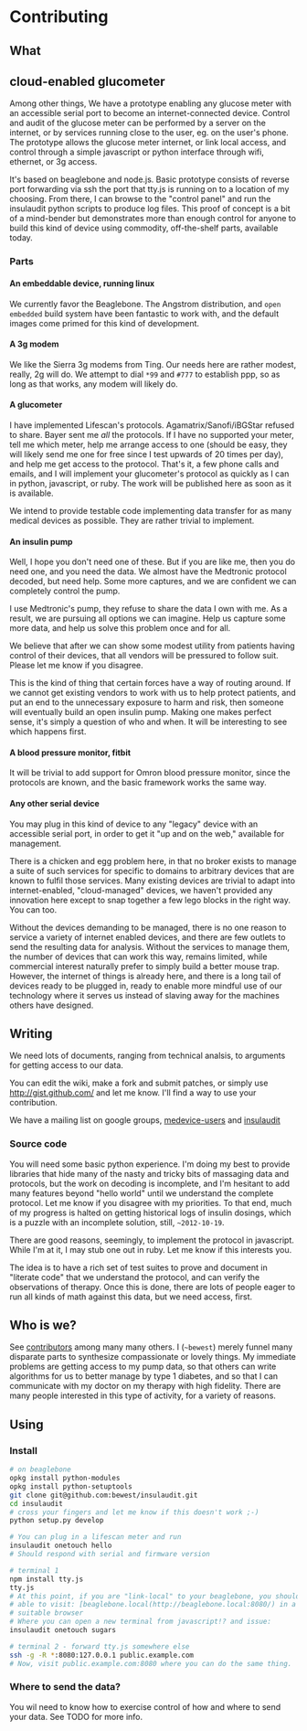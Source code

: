 
# Contributing

## What

## cloud-enabled glucometer

Among other things,
We have a prototype enabling any glucose meter with an accessible serial port
to become an internet-connected device.  Control and audit of the glucose
meter can be performed by a server on the internet, or by services running
close to the user, eg. on the user's phone.  The prototype allows the glucose
meter internet, or link local access, and control through a simple javascript
or python interface through wifi, ethernet, or 3g access.

It's based on beaglebone and node.js.  Basic prototype consists of reverse
port forwarding via ssh the port that tty.js is running on to a location of my
choosing.  From there, I can browse to the "control panel" and run the
insulaudit python scripts to produce log files.  This proof of concept is a
bit of a mind-bender but demonstrates more than enough control for anyone to
build this kind of device using commodity, off-the-shelf parts, available today.

### Parts

#### An embeddable device, running linux

We currently favor the Beaglebone.  The Angstrom distribution, and `open
embedded` build system have been fantastic to work with, and the default
images come primed for this kind of development.

#### A 3g modem

We like the Sierra 3g modems from Ting.  Our needs here are rather modest,
really, 2g will do.  We attempt to dial `*99` and `#777` to establish ppp, so
as long as that works, any modem will likely do.

#### A glucometer

I have implemented Lifescan's protocols.  Agamatrix/Sanofi/iBGStar refused to
share.  Bayer sent me *all* the protocols.  If I have no supported your meter,
tell me which meter, help me arrange access to one (should be easy, they will
likely send me one for free since I test upwards of 20 times per day), and
help me get access to the protocol.  That's it, a few phone calls and emails,
and I will implement your glucometer's protocol as quickly as I can in python,
javascript, or ruby.  The work will be published here as soon as it is
available.

We intend to provide testable code implementing data transfer for as many
medical devices as possible.  They are rather trivial to implement.

#### An insulin pump

Well, I hope you don't need one of these.  But if you are like me, then you do
need one, and you need the data.  We almost have the Medtronic protocol
decoded, but need help.  Some more captures, and we are confident we can
completely control the pump.

I use Medtronic's pump, they refuse to share the data I own with me.  As a
result, we are pursuing all options we can imagine.  Help us capture some more
data, and help us solve this problem once and for all.

We believe that after we can show some modest utility from patients having
control of their devices, that all vendors will be pressured to follow suit.
Please let me know if you disagree.

This is the kind of thing that certain forces have a way of routing around.
If we cannot get existing vendors to work with us to help protect patients,
and put an end to the unnecessary exposure to harm and risk, then someone will
eventually build an open insulin pump.  Making one makes perfect sense, it's
simply a question of who and when.  It will be interesting to see which
happens first.

#### A blood pressure monitor, fitbit

It will be trivial to add support for Omron blood pressure monitor, since the
protocols are known, and the basic framework works the same way.

#### Any other serial device

You may plug in this kind of device to any "legacy" device with an accessible
serial port, in order to get it "up and on the web," available for management.

There is a chicken and egg problem here, in that no broker exists to manage a
suite of such services for specific to domains to arbitrary devices that are
known to fulfil those services.  Many existing devices are trivial to adapt
into internet-enabled, "cloud-managed" devices, we haven't provided any
innovation here except to snap together a few lego blocks in the right way.
You can too.

Without the devices demanding to be managed, there is no one reason to service
a variety of internet enabled devices, and there are few outlets to send the
resulting data for analysis.  Without the services to manage them, the number
of devices that can work this way, remains limited, while commercial interest
naturally prefer to simply build a better mouse trap.  However, the internet
of things is already here, and there is a long tail of devices ready to be
plugged in, ready to enable more mindful use of our technology where it serves
us instead of slaving away for the machines others have designed.

## Writing

We need lots of documents, ranging from technical analsis, to arguments for
getting access to our data.

You can edit the wiki, make a fork and submit patches, or simply use
http://gist.github.com/ and let me know.  I'll find a way to use your
contribution.

We have a mailing list on google groups,
[medevice-users](https://groups.google.com/forum/#!forum/medical-device-users)
and
[insulaudit](https://groups.google.com/forum/#!forum/insulaudit)

### Source code

You will need some basic python experience.  I'm doing my best to provide
libraries that hide many of the nasty and tricky bits of massaging data and
protocols, but the work on decoding is incomplete, and I'm hesitant to add
many features beyond "hello world" until we understand the complete protocol.
Let me know if you disagree with my priorities.  To that end, much of my
progress is halted on getting historical logs of insulin dosings, which is a
puzzle with an incomplete solution, still, `~2012-10-19`.

There are good reasons, seemingly, to implement the protocol in javascript.
While I'm at it, I may stub one out in ruby.  Let me know if this interests
you.

The idea is to have a rich set of test suites to prove and document in
"literate code" that we understand the protocol, and can verify the
observations of therapy.  Once this is done, there are lots of people eager to
run all kinds of math against this data, but we need access, first.

## Who is we?

See [contributors](https://github.com/bewest/insulaudit/network/members) among
many many others.  I (`~bewest`) merely funnel many disparate parts to
synthesize compassionate or lovely things.  My immediate problems are getting
access to my pump data, so that others can write algorithms for us to better
manage by type 1 diabetes, and so that I can communicate with my doctor on my
therapy with high fidelity.  There are many people interested in this type of
activity, for a variety of reasons.

## Using

### Install

```bash
# on beaglebone
opkg install python-modules
opkg install python-setuptools
git clone git@github.com:bewest/insulaudit.git
cd insulaudit
# cross your fingers and let me know if this doesn't work ;-)
python setup.py develop

# You can plug in a lifescan meter and run
insulaudit onetouch hello
# Should respond with serial and firmware version

# terminal 1
npm install tty.js
tty.js
# At this point, if you are "link-local" to your beaglebone, you should be
# able to visit: [beaglebone.local(http://beaglebone.local:8080/) in a
# suitable browser
# Where you can open a new terminal from javascript!? and issue:
insulaudit onetouch sugars

# terminal 2 - forward tty.js somewhere else
ssh -g -R *:8080:127.0.0.1 public.example.com
# Now, visit public.example.com:8080 where you can do the same thing.
```

### Where to send the data?

You wil need to know how to exercise control of how and where to send your
data.  See TODO for more info.


